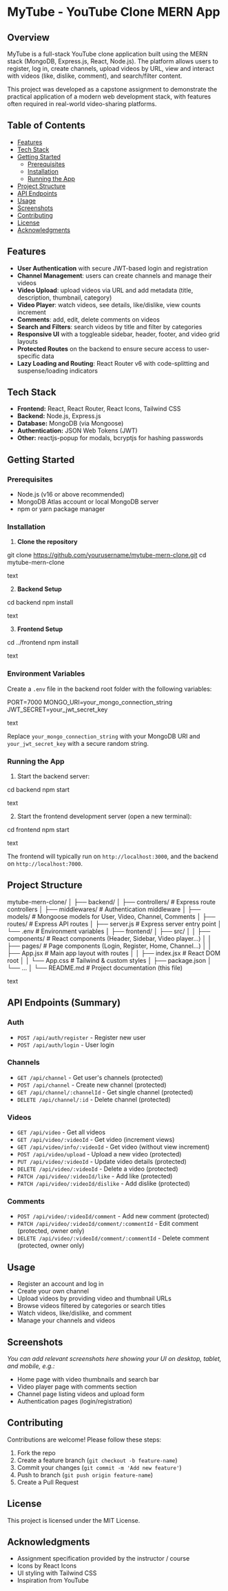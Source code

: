 # MyTube - YouTube Clone MERN App

## Overview

MyTube is a full-stack YouTube clone application built using the MERN stack (MongoDB, Express.js, React, Node.js). The platform allows users to register, log in, create channels, upload videos by URL, view and interact with videos (like, dislike, comment), and search/filter content.

This project was developed as a capstone assignment to demonstrate the practical application of a modern web development stack, with features often required in real-world video-sharing platforms.

## Table of Contents

- [Features](#features)  
- [Tech Stack](#tech-stack)  
- [Getting Started](#getting-started)  
  - [Prerequisites](#prerequisites)  
  - [Installation](#installation)  
  - [Running the App](#running-the-app)  
- [Project Structure](#project-structure)  
- [API Endpoints](#api-endpoints)  
- [Usage](#usage)  
- [Screenshots](#screenshots)  
- [Contributing](#contributing)  
- [License](#license)  
- [Acknowledgments](#acknowledgments)

## Features

- **User Authentication** with secure JWT-based login and registration  
- **Channel Management**: users can create channels and manage their videos  
- **Video Upload**: upload videos via URL and add metadata (title, description, thumbnail, category)  
- **Video Player**: watch videos, see details, like/dislike, view counts increment  
- **Comments**: add, edit, delete comments on videos  
- **Search and Filters**: search videos by title and filter by categories  
- **Responsive UI** with a toggleable sidebar, header, footer, and video grid layouts  
- **Protected Routes** on the backend to ensure secure access to user-specific data  
- **Lazy Loading and Routing**: React Router v6 with code-splitting and suspense/loading indicators

## Tech Stack

- **Frontend:** React, React Router, React Icons, Tailwind CSS  
- **Backend:** Node.js, Express.js  
- **Database:** MongoDB (via Mongoose)  
- **Authentication:** JSON Web Tokens (JWT)  
- **Other:** reactjs-popup for modals, bcryptjs for hashing passwords

## Getting Started

### Prerequisites

- Node.js (v16 or above recommended)  
- MongoDB Atlas account or local MongoDB server  
- npm or yarn package manager  

### Installation

1. **Clone the repository**

git clone https://github.com/yourusername/mytube-mern-clone.git
cd mytube-mern-clone

text

2. **Backend Setup**

cd backend
npm install

text

3. **Frontend Setup**

cd ../frontend
npm install

text

### Environment Variables

Create a `.env` file in the backend root folder with the following variables:

PORT=7000
MONGO_URI=your_mongo_connection_string
JWT_SECRET=your_jwt_secret_key

text

Replace `your_mongo_connection_string` with your MongoDB URI and `your_jwt_secret_key` with a secure random string.

### Running the App

1. Start the backend server:

cd backend
npm start

text

2. Start the frontend development server (open a new terminal):

cd frontend
npm start

text

The frontend will typically run on `http://localhost:3000`, and the backend on `http://localhost:7000`.

## Project Structure

mytube-mern-clone/
│
├── backend/
│ ├── controllers/ # Express route controllers
│ ├── middlewares/ # Authentication middleware
│ ├── models/ # Mongoose models for User, Video, Channel, Comments
│ ├── routes/ # Express API routes
│ ├── server.js # Express server entry point
│ └── .env # Environment variables
│
├── frontend/
│ ├── src/
│ │ ├── components/ # React components (Header, Sidebar, Video player...)
│ │ ├── pages/ # Page components (Login, Register, Home, Channel...)
│ │ ├── App.jsx # Main app layout with routes
│ │ ├── index.jsx # React DOM root
│ │ └── App.css # Tailwind & custom styles
│ ├── package.json
│ └── ...
│
└── README.md # Project documentation (this file)

text

## API Endpoints (Summary)

### Auth

- `POST /api/auth/register` - Register new user  
- `POST /api/auth/login` - User login  

### Channels

- `GET /api/channel` - Get user's channels (protected)  
- `POST /api/channel` - Create new channel (protected)  
- `GET /api/channel/:channelId` - Get single channel (protected)  
- `DELETE /api/channel/:id` - Delete channel (protected)  

### Videos

- `GET /api/video` - Get all videos  
- `GET /api/video/:videoId` - Get video (increment views)  
- `GET /api/video/info/:videoId` - Get video (without view increment)  
- `POST /api/video/upload` - Upload a new video (protected)  
- `PUT /api/video/:videoId` - Update video details (protected)  
- `DELETE /api/video/:videoId` - Delete a video (protected)  
- `PATCH /api/video/:videoId/like` - Add like (protected)  
- `PATCH /api/video/:videoId/dislike` - Add dislike (protected)  

### Comments

- `POST /api/video/:videoId/comment` - Add new comment (protected)  
- `PATCH /api/video/:videoId/comment/:commentId` - Edit comment (protected, owner only)  
- `DELETE /api/video/:videoId/comment/:commentId` - Delete comment (protected, owner only)  

## Usage

- Register an account and log in  
- Create your own channel  
- Upload videos by providing video and thumbnail URLs  
- Browse videos filtered by categories or search titles  
- Watch videos, like/dislike, and comment  
- Manage your channels and videos  

## Screenshots

*You can add relevant screenshots here showing your UI on desktop, tablet, and mobile, e.g.:*

- Home page with video thumbnails and search bar  
- Video player page with comments section  
- Channel page listing videos and upload form  
- Authentication pages (login/registration)

## Contributing

Contributions are welcome! Please follow these steps:

1. Fork the repo  
2. Create a feature branch (`git checkout -b feature-name`)  
3. Commit your changes (`git commit -m 'Add new feature'`)  
4. Push to branch (`git push origin feature-name`)  
5. Create a Pull Request  

## License

This project is licensed under the MIT License.

## Acknowledgments

- Assignment specification provided by the instructor / course  
- Icons by React Icons  
- UI styling with Tailwind CSS  
- Inspiration from YouTube  